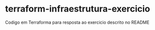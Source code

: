 # terraform-infraestrutura-exercicio
Codigo em Terraforma para resposta ao exercicio descrito no README
